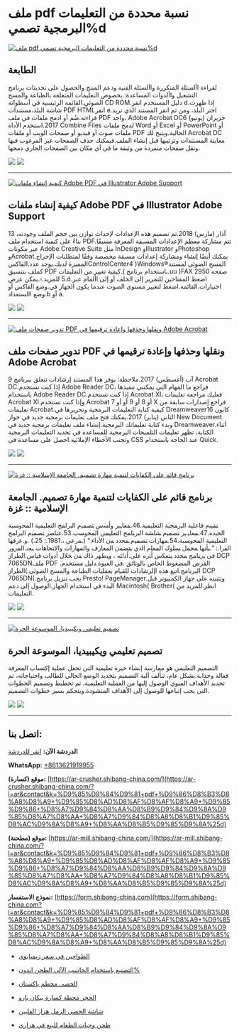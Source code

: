 # ملف pdf نسبة محددة من التعليمات البرمجية تصمي%d

<a href="https://swt.shibang-china.com/?l=ar&img&k=%D9%85%D9%84%D9%81+pdf+%D9%86%D8%B3%D8%A8%D8%A9+%D9%85%D8%AD%D8%AF%D8%AF%D8%A9+%D9%85%D9%86+%D8%A7%D9%84%D8%AA%D8%B9%D9%84%D9%8A%D9%85%D8%A7%D8%AA+%D8%A7%D9%84%D8%A8%D8%B1%D9%85%D8%AC%D9%8A%D8%A9+%D8%AA%D8%B5%D9%85%D9%8A%25d" target="_blank">![ملف pdf نسبة محددة من التعليمات البرمجية تصمي%d](http://static.shibang-china.com/all-800x300/862.jpg)</a>

## الطابعة
لقراءة األسئلة المتكررة واألسئلة الفنية ودعم المنتج والحصول على تحديثات برنامج التشغيل واألدوات المساعدة:.بخصوص التعليمات المتعلقة بالطباعة والمسح الضوئي.القائمة الرئيسية في أسطوانة CD ROM.دليل المستخدم انقر d.إذا ظهرت شاشة البلد،مستندات PDF HTMLانقر e.اختر البلد، ومن ثم انقر المستند الذي تريد قراءته.ضُم أو ادمج ملفات في ملف PDF واحد، Adobe Acrobat DC6 حزيران (يونيو) 2017.استخدم الأداة Combine Files لدمج ملفات Word أو Excel أو PowerPoint أو ملفات صوت أو فيديو أو صفحات الويب أو ملفات PDF الحالية.ويتيح لك Acrobat DC معاينة المستندات وترتيبها قبل إنشاء الملف.فيمكنك حذف الصفحات غير المرغوب فيها ونقل صفحات منفردة من وثيقة ما في أي مكان بين الصفحات الجاري دمجها.


<a href="https://whatsapp.shibangsoft.com/WhatsApp.php" target="_blank" title="WhatsApp">![](http://static.shibang-china.com/icon/whatsapp.png)</a> <a href="https://swt.shibang-china.com/?l=ar&icon&k=%D9%85%D9%84%D9%81+pdf+%D9%86%D8%B3%D8%A8%D8%A9+%D9%85%D8%AD%D8%AF%D8%AF%D8%A9+%D9%85%D9%86+%D8%A7%D9%84%D8%AA%D8%B9%D9%84%D9%8A%D9%85%D8%A7%D8%AA+%D8%A7%D9%84%D8%A8%D8%B1%D9%85%D8%AC%D9%8A%D8%A9+%D8%AA%D8%B5%D9%85%D9%8A%25d" target="_blank">![](http://static.shibang-china.com/icon/chat-ar.png)</a>

---

<a href="https://swt.shibang-china.com/?l=ar&img&k=%D9%85%D9%84%D9%81+pdf+%D9%86%D8%B3%D8%A8%D8%A9+%D9%85%D8%AD%D8%AF%D8%AF%D8%A9+%D9%85%D9%86+%D8%A7%D9%84%D8%AA%D8%B9%D9%84%D9%8A%D9%85%D8%A7%D8%AA+%D8%A7%D9%84%D8%A8%D8%B1%D9%85%D8%AC%D9%8A%D8%A9+%D8%AA%D8%B5%D9%85%D9%8A%25d" target="_blank">![كيفية إنشاء ملفات Adobe PDF في Illustrator Adobe Support](http://static.shibang-china.com/all-800x300/31.jpg)</a>

## كيفية إنشاء ملفات Adobe PDF في Illustrator Adobe Support
13 آذار (مارس) 2018.تم تصميم هذه الإعدادات لإحداث توازن بين حجم الملف وجودته، بناءً على كيفية استخدام ملف PDF.تتم مشاركة معظم الإعدادات المسبقة المعرفة مسبقًا عبر مكونات Adobe Creative Suite مثل InDesign وIllustrator وPhotoshop وAcrobat.يمكنك أيضًا إنشاء ومشاركة إعدادات مسبقة مخصصة وفقًا لمتطلبات الإخراج المميزة لديك.يوجد عدد.الفاكسControlCenter4 )Windows®المسح الضوئي لمستند كملف بتنسيق PDF باستخدام برنامج ).كيفية تغيير.من التعليمات.uu )FAX 2950 صفحة 5 للمزيد.▫.يمكن عرض.d.اضغط المفتاحين للتمرير إلى الخلف أو إلى األمام عبر اختيارات.القائمة.اضغط لتغيير مستوى الصوت عندما يكون الجهاز في.وضع الفاكس أو وضع االستعداد.b أو a.


<a href="https://whatsapp.shibangsoft.com/WhatsApp.php" target="_blank" title="WhatsApp">![](http://static.shibang-china.com/icon/whatsapp.png)</a> <a href="https://swt.shibang-china.com/?l=ar&icon&k=%D9%85%D9%84%D9%81+pdf+%D9%86%D8%B3%D8%A8%D8%A9+%D9%85%D8%AD%D8%AF%D8%AF%D8%A9+%D9%85%D9%86+%D8%A7%D9%84%D8%AA%D8%B9%D9%84%D9%8A%D9%85%D8%A7%D8%AA+%D8%A7%D9%84%D8%A8%D8%B1%D9%85%D8%AC%D9%8A%D8%A9+%D8%AA%D8%B5%D9%85%D9%8A%25d" target="_blank">![](http://static.shibang-china.com/icon/chat-ar.png)</a>

---

<a href="https://swt.shibang-china.com/?l=ar&img&k=%D9%85%D9%84%D9%81+pdf+%D9%86%D8%B3%D8%A8%D8%A9+%D9%85%D8%AD%D8%AF%D8%AF%D8%A9+%D9%85%D9%86+%D8%A7%D9%84%D8%AA%D8%B9%D9%84%D9%8A%D9%85%D8%A7%D8%AA+%D8%A7%D9%84%D8%A8%D8%B1%D9%85%D8%AC%D9%8A%D8%A9+%D8%AA%D8%B5%D9%85%D9%8A%25d" target="_blank">![تدوير صفحات ملف PDF ونقلها وحذفها وإعادة ترقيمها في Adobe Acrobat](http://static.shibang-china.com/all-800x300/825.jpg)</a>

## تدوير صفحات ملف PDF ونقلها وحذفها وإعادة ترقيمها في Adobe Acrobat
9 آب (أغسطس) 2017.ملاحظة: يوفر هذا المستند إرشادات تتعلق ببرنامج Acrobat DC.إذا كنت تستخدم Adobe Reader DC، فراجع ما المهام التي يمكنني تنفيذها باستخدام Adobe Reader DC.إذا كنت تستخدم Acrobat XI، فعليك مراجعة تعليمات Acrobat XI.وإذا كنت تستخدم Acrobat 7 أو 8 أو 9 أو أو X فراجع إصدارات سابقة من تعليمات Acrobat.كيفية كتابة التعليمات البرمجية وتحريرها في Dreamweaver16 كانون الثاني (يناير) 2017.يمكنك فتح ملف تعليمات برمجية جديد في حوار New Document وبدء كتابة تعليماتك البرمجية.إنشاء ملف تعليمات برمجية جديد في Dreamweaver.أثناء الكتابة، تظهر تعليمات التلميحات البرمجية للمساعدة في تحديد التعليمات البرمجية وتجنب الأخطاء الإملائية.احصل على مساعدة في CSS عند الحاجة باستخدام Quick.


<a href="https://whatsapp.shibangsoft.com/WhatsApp.php" target="_blank" title="WhatsApp">![](http://static.shibang-china.com/icon/whatsapp.png)</a> <a href="https://swt.shibang-china.com/?l=ar&icon&k=%D9%85%D9%84%D9%81+pdf+%D9%86%D8%B3%D8%A8%D8%A9+%D9%85%D8%AD%D8%AF%D8%AF%D8%A9+%D9%85%D9%86+%D8%A7%D9%84%D8%AA%D8%B9%D9%84%D9%8A%D9%85%D8%A7%D8%AA+%D8%A7%D9%84%D8%A8%D8%B1%D9%85%D8%AC%D9%8A%D8%A9+%D8%AA%D8%B5%D9%85%D9%8A%25d" target="_blank">![](http://static.shibang-china.com/icon/chat-ar.png)</a>

---

<a href="https://swt.shibang-china.com/?l=ar&img&k=%D9%85%D9%84%D9%81+pdf+%D9%86%D8%B3%D8%A8%D8%A9+%D9%85%D8%AD%D8%AF%D8%AF%D8%A9+%D9%85%D9%86+%D8%A7%D9%84%D8%AA%D8%B9%D9%84%D9%8A%D9%85%D8%A7%D8%AA+%D8%A7%D9%84%D8%A8%D8%B1%D9%85%D8%AC%D9%8A%D8%A9+%D8%AA%D8%B5%D9%85%D9%8A%25d" target="_blank">![برنامج قائم على الكفايات لتنمية مهارة تصميم. الجامعة الإسلامية :: غزة](http://static.shibang-china.com/all-800x300/1315.jpg)</a>

## برنامج قائم على الكفايات لتنمية مهارة تصميم. الجامعة الإسلامية :: غزة
ﺘﻘﻴﻴﻡ ﻓﺎﻋﻠﻴﺔ ﺍﻟﺒﺭﻤﺠﻴﺔ ﺍﻟﺘﻌﻠﻴﻤﻴﺔ.46.ﻤﻌﺎﻴﻴﺭ ﻭﺃﺴﺱ ﺘﺼﻤﻴﻡ ﺍﻟﺒﺭﺍﻤﺞ ﺍﻟﺘﻌﻠﻴﻤﻴﺔ ﺍﻟﻤﺤﻭﺴﺒﺔ ﺍﻟﺠﻴﺩﺓ.47.ﻤﻌﺎﻴ.ﻴﺭ ﺘﺼﻤﻴﻡ ﺸﺎﺸﺔ ﺍﻟﺒﺭﻨﺎﻤﺞ ﺍﻟﺘﻌﻠﻴﻤﻲ ﺍﻟﻤﺤﻭﺴﺏ.53.ﻋﻨﺎﺼﺭ ﺘﺼﻤﻴﻡ ﺍﻟﺒﺭﺍﻤﺞ ﺍﻟﺘﻌﻠﻴﻤﻴﺔ ﺍﻟﻤﺤﻭﺴﺒﺔ.54.ﻤﻬﺎﺭﺍﺕ ﺘﺼﻤﻴﻡ.ﻤﺤﺩﺩ ﻤﻥ ﺍﻷﺩﺍﺀ.&quot; (.ﻤﺭﻋﻲ ،.1981.: 25.) .ﻭ.ﻋﺭﻓﻬﺎ ﺍﻟﻔﺭﺍ.: &quot;.ﺒﺄﻨﻬﺎ ﻤﺠﻤل ﺴﻠﻭﻙ ﺍﻟﻤﻌﻠﻡ ﺍﻟﺫﻱ ﻴﺘﻀﻤﻥ ﺍﻟﻤﻌﺎﺭﻑ ﻭﺍﻟﻤﻬﺎﺭﺍﺕ ﻭﺍﻻﺘﺠﺎﻫﺎﺕ ﺒﻌﺩ.ﺍﻟﻤﺭﻭﺭ ﻓﻲ ﺒﺭﻨﺎﻤﺞ ﻤﺤﺩﺩ ﻴﻨﻌﻜﺱ ﺃﺜﺭﻩ ﻋﻠﻰ.ﺃﺩﺍﺌﻪ ، ﻭﻴﻅﻬﺭ ﺫﻟﻙ ﻤﻥ ﺨﻼل ﺃﺩﻭﺍﺕ ﻗﻴﺎﺱ.الطراز DCP 7065DNملف PDF .القرص المضغوط الخاص بالوثائق .في العبوة.دليل مستخدم البرنامج.اتبع هذه اإلرشادات للقيام بعمليات الطباعة والمسح الضوئي.)الطراز DCP 7065DN(.يجب تنزيل برنامج Presto! PageManager.وتثبيته على جهاز الكمبيوتر قبل البدء في استخدام الجهاز.الوصول إلى دعم Macintosh( Brother( انظر.للمزيد من التعليمات.


<a href="https://whatsapp.shibangsoft.com/WhatsApp.php" target="_blank" title="WhatsApp">![](http://static.shibang-china.com/icon/whatsapp.png)</a> <a href="https://swt.shibang-china.com/?l=ar&icon&k=%D9%85%D9%84%D9%81+pdf+%D9%86%D8%B3%D8%A8%D8%A9+%D9%85%D8%AD%D8%AF%D8%AF%D8%A9+%D9%85%D9%86+%D8%A7%D9%84%D8%AA%D8%B9%D9%84%D9%8A%D9%85%D8%A7%D8%AA+%D8%A7%D9%84%D8%A8%D8%B1%D9%85%D8%AC%D9%8A%D8%A9+%D8%AA%D8%B5%D9%85%D9%8A%25d" target="_blank">![](http://static.shibang-china.com/icon/chat-ar.png)</a>

---

<a href="https://swt.shibang-china.com/?l=ar&img&k=%D9%85%D9%84%D9%81+pdf+%D9%86%D8%B3%D8%A8%D8%A9+%D9%85%D8%AD%D8%AF%D8%AF%D8%A9+%D9%85%D9%86+%D8%A7%D9%84%D8%AA%D8%B9%D9%84%D9%8A%D9%85%D8%A7%D8%AA+%D8%A7%D9%84%D8%A8%D8%B1%D9%85%D8%AC%D9%8A%D8%A9+%D8%AA%D8%B5%D9%85%D9%8A%25d" target="_blank">![تصميم تعليمي ويكيبيديا، الموسوعة الحرة](http://static.shibang-china.com/all-800x300/1444.jpg)</a>

## تصميم تعليمي ويكيبيديا، الموسوعة الحرة
التصميم التعليمي هو ممارسة إنشاء خبرة تعليمية التي تجعل عملية إكتساب المعرفة فعالة وجذابة.بشكل عام، تتألف ألية التصميم بتحديد الوضع الحالي للطالب واحتياجاته، ثم تحديد الأهداف المنوي الوصول إليها من العملية التعليمية، ثم تخطيط وتصميم الخطوات التي يجب إتباعها للوصول إلى الأهداف المنشودة.ويتحكم بسير خطوات التصميم.

<a href="https://whatsapp.shibangsoft.com/WhatsApp.php" target="_blank" title="WhatsApp">![](http://static.shibang-china.com/icon/whatsapp.png)</a> <a href="https://swt.shibang-china.com/?l=ar&icon&k=%D9%85%D9%84%D9%81+pdf+%D9%86%D8%B3%D8%A8%D8%A9+%D9%85%D8%AD%D8%AF%D8%AF%D8%A9+%D9%85%D9%86+%D8%A7%D9%84%D8%AA%D8%B9%D9%84%D9%8A%D9%85%D8%A7%D8%AA+%D8%A7%D9%84%D8%A8%D8%B1%D9%85%D8%AC%D9%8A%D8%A9+%D8%AA%D8%B5%D9%85%D9%8A%25d" target="_blank">![](http://static.shibang-china.com/icon/chat-ar.png)</a>

---
## اتصل بنا:

**الدردشة الآن:** [انقر للدردشة](https://swt.shibang-china.com?l=ar&contact&k=%D9%85%D9%84%D9%81+pdf+%D9%86%D8%B3%D8%A8%D8%A9+%D9%85%D8%AD%D8%AF%D8%AF%D8%A9+%D9%85%D9%86+%D8%A7%D9%84%D8%AA%D8%B9%D9%84%D9%8A%D9%85%D8%A7%D8%AA+%D8%A7%D9%84%D8%A8%D8%B1%D9%85%D8%AC%D9%8A%D8%A9+%D8%AA%D8%B5%D9%85%D9%8A%25d)

**WhatsApp:**  [+8613621919955](https://whatsapp.shibangsoft.com/WhatsApp.php)

**موقع (كسارة):** [https://ar-crusher.shibang-china.com/](https://ar-crusher.shibang-china.com/?l=ar&contact&k=%D9%85%D9%84%D9%81+pdf+%D9%86%D8%B3%D8%A8%D8%A9+%D9%85%D8%AD%D8%AF%D8%AF%D8%A9+%D9%85%D9%86+%D8%A7%D9%84%D8%AA%D8%B9%D9%84%D9%8A%D9%85%D8%A7%D8%AA+%D8%A7%D9%84%D8%A8%D8%B1%D9%85%D8%AC%D9%8A%D8%A9+%D8%AA%D8%B5%D9%85%D9%8A%25d)

**موقع (مطحنة):** [https://ar-mill.shibang-china.com/](https://ar-mill.shibang-china.com/?l=ar&contact&k=%D9%85%D9%84%D9%81+pdf+%D9%86%D8%B3%D8%A8%D8%A9+%D9%85%D8%AD%D8%AF%D8%AF%D8%A9+%D9%85%D9%86+%D8%A7%D9%84%D8%AA%D8%B9%D9%84%D9%8A%D9%85%D8%A7%D8%AA+%D8%A7%D9%84%D8%A8%D8%B1%D9%85%D8%AC%D9%8A%D8%A9+%D8%AA%D8%B5%D9%85%D9%8A%25d)

**نموذج الاستفسار:** [https://form.shibang-china.com](https://form.shibang-china.com?l=ar&contact&k=%D9%85%D9%84%D9%81+pdf+%D9%86%D8%B3%D8%A8%D8%A9+%D9%85%D8%AD%D8%AF%D8%AF%D8%A9+%D9%85%D9%86+%D8%A7%D9%84%D8%AA%D8%B9%D9%84%D9%8A%D9%85%D8%A7%D8%AA+%D8%A7%D9%84%D8%A8%D8%B1%D9%85%D8%AC%D9%8A%D8%A9+%D8%AA%D8%B5%D9%85%D9%8A%25d)

* [الطواحين في سعر زيمبابوي](../26/%D8%A7%D9%84%D8%B7%D9%88%D8%A7%D8%AD%D9%8A%D9%86%20%D9%81%D9%8A%20%D8%B3%D8%B9%D8%B1%20%D8%B2%D9%8A%D9%85%D8%A8%D8%A7%D8%A8%D9%88%D9%8A.md)

* [التصنيع باستخدام الحاسب الآلي الطحن اندون%](../26/%D8%A7%D9%84%D8%AA%D8%B5%D9%86%D9%8A%D8%B9%20%D8%A8%D8%A7%D8%B3%D8%AA%D8%AE%D8%AF%D8%A7%D9%85%20%D8%A7%D9%84%D8%AD%D8%A7%D8%B3%D8%A8%20%D8%A7%D9%84%D8%A2%D9%84%D9%8A%20%D8%A7%D9%84%D8%B7%D8%AD%D9%86%20%D8%A7%D9%86%D8%AF%D9%88%D9%86%25.md)

* [الحصى محطم باكستان](../28/%D8%A7%D9%84%D8%AD%D8%B5%D9%89%20%D9%85%D8%AD%D8%B7%D9%85%20%D8%A8%D8%A7%D9%83%D8%B3%D8%AA%D8%A7%D9%86.md)

* [الحجر محطة كسارة بيكان بارو](../29/%D8%A7%D9%84%D8%AD%D8%AC%D8%B1%20%D9%85%D8%AD%D8%B7%D8%A9%20%D9%83%D8%B3%D8%A7%D8%B1%D8%A9%20%D8%A8%D9%8A%D9%83%D8%A7%D9%86%20%D8%A8%D8%A7%D8%B1%D9%88.md)

* [شاشة الحصى الرمل هزاز الفلبين](../30/%D8%B4%D8%A7%D8%B4%D8%A9%20%D8%A7%D9%84%D8%AD%D8%B5%D9%89%20%D8%A7%D9%84%D8%B1%D9%85%D9%84%20%D9%87%D8%B2%D8%A7%D8%B2%20%D8%A7%D9%84%D9%81%D9%84%D8%A8%D9%8A%D9%86.md)

* [طحن وجبات الطعام للبيع في هراري](../28/%D8%B7%D8%AD%D9%86%20%D9%88%D8%AC%D8%A8%D8%A7%D8%AA%20%D8%A7%D9%84%D8%B7%D8%B9%D8%A7%D9%85%20%D9%84%D9%84%D8%A8%D9%8A%D8%B9%20%D9%81%D9%8A%20%D9%87%D8%B1%D8%A7%D8%B1%D9%8A.md)
